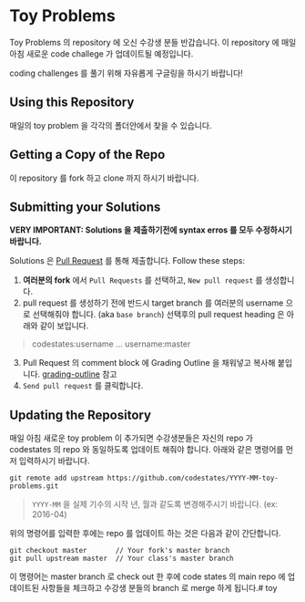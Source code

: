 # Toy Problems

Toy Problems 의 repository 에 오신 수강생 분들 반갑습니다. 이 repository 에 매일 아침 새로운 code challege 가 업데이트될 예정입니다.

coding challenges 를 풀기 위해 자유롭게 구글링을 하시기 바랍니다!

## Using this Repository

매일의 toy problem 을 각각의 폴더안에서 찾을 수 있습니다.

## Getting a Copy of the Repo

이 repository 를 fork 하고 clone 까지 하시기 바랍니다.

## Submitting your Solutions

**VERY IMPORTANT: Solutions 을 제출하기전에 syntax erros 를 모두 수정하시기 바랍니다.**

Solutions 은 [Pull Request](https://help.github.com/articles/using-pull-requests) 를 통해 제출합니다. Follow these steps:

1. **여러분의 fork** 에서 `Pull Requests` 를 선택하고, `New pull request` 를 생성합니다.
2. pull request 를 생성하기 전에 반드시 target branch 를 여러분의 username 으로 선택해줘야 합니다. (aka `base branch`) 선택후의 pull request heading 은 아래와 같이 보입니다.

  > codestates:username ... username:master

3. Pull Request 의 comment block 에 Grading Outline 을 채워넣고 복사해 붙입니다. [grading-outline](https://github.com/codestates/2016-08-toy-problems/blob/master/grading-outline.md) 참고
4. `Send pull request` 를 클릭합니다.

## Updating the Repository

매일 아침 새로운 toy problem 이 추가되면 수강생분들은 자신의 repo 가 codestates 의 repo 와 동일하도록 업데이트 해줘야 합니다. 아래와 같은 명령어를 먼저 입력하시기 바랍니다.

    git remote add upstream https://github.com/codestates/YYYY-MM-toy-problems.git
  
  > `YYYY-MM` 을 실제 기수의 시작 년, 월과 같도록 변경해주시기 바랍니다. (ex: 2016-04)

위의 명령어를 입력한 후에는 repo 를 업데이트 하는 것은 다음과 같이 간단합니다.

    git checkout master       // Your fork's master branch
    git pull upstream master  // Your class's master branch

이 명령어는 master branch 로 check out 한 후에 code states 의 main repo 에 업데이트된 사항들을 체크하고 수강생 분들의 branch 로 merge 하게 됩니다.# toy
